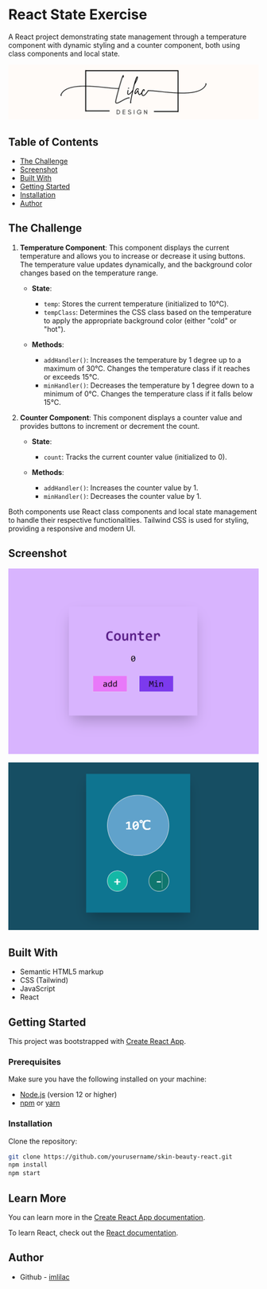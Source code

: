 # React State Exercise

A React project demonstrating state management through a temperature component with dynamic styling and a counter component, both using class components and local state.


![logo](https://github.com/imlilac/Daneshkar-js-hw-4-ToDoList/blob/main/assets/img/banner.jpg)

## Table of Contents

- [The Challenge](#the-challenge)
- [Screenshot](#screenshot)
- [Built With](#built-with)
- [Getting Started](#getting-started)
- [Installation](#installation)
- [Author](#author)

## The Challenge

1. **Temperature Component**: This component displays the current temperature and allows you to increase or decrease it using buttons. The temperature value updates dynamically, and the background color changes based on the temperature range.

    - **State**: 
      - `temp`: Stores the current temperature (initialized to 10℃).
      - `tempClass`: Determines the CSS class based on the temperature to apply the appropriate background color (either "cold" or "hot").

    - **Methods**:
      - `addHandler()`: Increases the temperature by 1 degree up to a maximum of 30℃. Changes the temperature class if it reaches or exceeds 15℃.
      - `minHandler()`: Decreases the temperature by 1 degree down to a minimum of 0℃. Changes the temperature class if it falls below 15℃.

2. **Counter Component**: This component displays a counter value and provides buttons to increment or decrement the count.

    - **State**:
      - `count`: Tracks the current counter value (initialized to 0).

    - **Methods**:
      - `addHandler()`: Increases the counter value by 1.
      - `minHandler()`: Decreases the counter value by 1.

Both components use React class components and local state management to handle their respective functionalities. Tailwind CSS is used for styling, providing a responsive and modern UI.


## Screenshot

![Screenshot](https://github.com/imlilac/counter-react/blob/main/public/screenshots/Screenshot%202024-08-11%20183107.png)

![Screenshot](https://github.com/imlilac/counter-react/blob/main/public/screenshots/Screenshot%202024-08-11%20194120.png)

## Built With

- Semantic HTML5 markup
- CSS (Tailwind)
- JavaScript
- React

## Getting Started

This project was bootstrapped with [Create React App](https://github.com/facebook/create-react-app).

### Prerequisites

Make sure you have the following installed on your machine:

- [Node.js](https://nodejs.org/) (version 12 or higher)
- [npm](https://www.npmjs.com/) or [yarn](https://yarnpkg.com/)

### Installation

 Clone the repository:
   ```bash
   git clone https://github.com/yourusername/skin-beauty-react.git
   npm install
   npm start
```

## Learn More

You can learn more in the [Create React App documentation](https://facebook.github.io/create-react-app/docs/getting-started).

To learn React, check out the [React documentation](https://reactjs.org/).

## Author

-  Github - [imlilac](https://github.com/imlilac)
